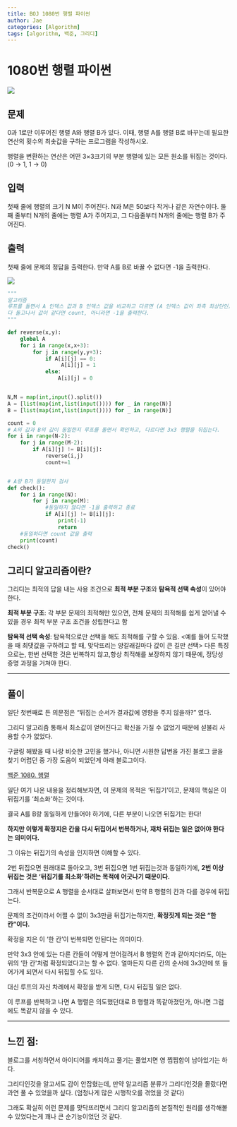 ```yaml
---
title: BOJ 1080번 행렬 파이썬
author: Jae
categories: [Algorithm]
tags: [algorithm, 백준, 그리디]
---
```


# 1080번 행렬 파이썬

![](https://media.vlpt.us/images/a87380/post/e05d9131-b2a4-43ff-b7b2-49bb4d280fad/image.png)

## 문제

0과 1로만 이루어진 행렬 A와 행렬 B가 있다. 이때, 행렬 A를 행렬 B로 바꾸는데 필요한 연산의 횟수의 최솟값을 구하는 프로그램을 작성하시오.

행렬을 변환하는 연산은 어떤 3×3크기의 부분 행렬에 있는 모든 원소를 뒤집는 것이다. (0 → 1, 1 → 0)

## 입력

첫째 줄에 행렬의 크기 N M이 주어진다. N과 M은 50보다 작거나 같은 자연수이다. 둘째 줄부터 N개의 줄에는 행렬 A가 주어지고, 그 다음줄부터 N개의 줄에는 행렬 B가 주어진다.

## 출력

첫째 줄에 문제의 정답을 출력한다. 만약 A를 B로 바꿀 수 없다면 -1을 출력한다.

![](https://media.vlpt.us/images/a87380/post/1787c840-75c4-43ea-9d60-a3d191ed4458/image.png)

```python
"""
알고리즘
루프를 돌면서 A 인덱스 값과 B 인덱스 값을 비교하고 다르면 (A 인덱스 값이 좌측 최상단인) 3x3 부분 행렬을 뒤집는다
다 돌고나서 값이 같다면 count, 아니라면 -1을 출력한다.
"""

def reverse(x,y):
    global A
    for i in range(x,x+3):
        for j in range(y,y+3):
            if A[i][j] == 0:
                 A[i][j] = 1
            else:
                A[i][j] = 0


N,M = map(int,input().split())
A = [list(map(int,list(input()))) for _ in range(N)]
B = [list(map(int,list(input()))) for _ in range(N)]

count = 0
# A의 값과 B의 값이 동일한지 루프를 돌면서 확인하고, 다르다면 3x3 행렬을 뒤집는다.
for i in range(N-2):
    for j in range(M-2):
        if A[i][j] != B[i][j]:
            reverse(i,j)
            count+=1


# A랑 B가 동일한지 검사
def check():
    for i in range(N):
        for j in range(M):
            #동일하지 않다면 -1을 출력하고 종료
            if A[i][j] != B[i][j]:
                print(-1)
                return
    #동일하다면 count 값을 출력
    print(count)
check()
```

## 그리디 알고리즘이란?

그리디는 최적의 답을 내는 사용 조건으로 **최적 부분 구조**와 **탐욕적 선택 속성**이 있어야 한다.

**최적 부분 구조**: 각 부분 문제의 최적해만 있으면, 전체 문제의 최적해를 쉽게 얻어낼 수 있을 경우 최적 부분 구조 조건을 성립한다고 함

**탐욕적 선택 속성**: 탐욕적으로만 선택을 해도 최적해를 구할 수 있음. <예를 들어 도착했을 때 최댓값을 구하려고 할 때, 맞닥뜨리는 양갈래길마다 값이 큰 길만 선택> 다른 특징으로는, 한번 선택한 것은 번복하지 않고,항상 최적해를 보장하지 않기 때문에, 정당성 증명 과정을 거쳐야 한다.

---

## 풀이

일단 첫번째로 든 의문점은 “뒤집는 순서가 결과값에 영향을 주지 않을까?” 였다.

그리디 알고리즘 통해서 최소값이 얻어진다고 확신을 가질 수 없었기 때문에 섣불리 사용할 수가 없었다.

구글링 해봤을 때 나랑 비슷한 고민을 했거나, 아니면 시원한 답변을 가진 블로그 글을 찾기 어렵던 중 가장 도움이 되었던게 아래 블로그이다.

[백준 1080. 행렬](https://thsd-stjd.tistory.com/12)

일단 여기 나온 내용을 정리해보자면, 이 문제의 목적은 ‘뒤집기’이고, 문제의 핵심은 이 뒤집기를 ‘최소화'하는 것이다.

결국 A를 B랑 동일하게 만들어야 하기에, 다른 부분이 나오면 뒤집기는 한다!

**하지만 이렇게 확정지은 칸을 다시 뒤집어서 번복하거나, 재차 뒤집는 일은 없어야 한다는 의미이다.**

그 이유는 뒤집기의 속성을 인지하면 이해할 수 있다.

2번 뒤집으면 원래대로 돌아오고, 3번 뒤집으면 1번 뒤집는것과 동일하기에, **2번 이상 뒤집는 것은 ‘뒤집기를 최소화'하려는 목적에 어긋나기 때문이다.**

그래서 반복문으로 A 행렬을 순서대로 살펴보면서 만약 B 행렬의 칸과 다를 경우에 뒤집는다.

문제의 조건이라서 어쩔 수 없이 3x3만큼 뒤집기는하지만, **확정짓게 되는 것은 “한 칸”이다.**

확정을 지은 이 ‘한 칸’이 번복되면 안된다는 의미이다.

만약 3x3 안에 있는 다른 칸들이 어떻게 얻어걸려서 B 행렬의 칸과 같아지더라도, 이는 위의 ‘한 칸'처럼 확정되었다고는 할 수 없다. 얼마든지 다른 칸의 순서에 3x3안에 또 들어가게 되면서 다시 뒤집힐 수도 있다.

대신 루프의 자신 차례에서 확정을 받게 되면, 다시 뒤집힐 일은 없다.

이 루프를 반복하고 나면 A 행렬은 의도했던대로 B 행렬과 똑같아졌던가, 아니면 그럼에도 똑같지 않을 수 있다.

---

## 느낀 점:

블로그를 서칭하면서 아이디어를 캐치하고 풀기는 풀었지면 영 찝찝함이 남아있기는 하다.

그리디인것을 알고서도 감이 안잡혔는데, 만약 알고리즘 분류가 그리디인것을 몰랐다면 과연 풀 수 있었을까 싶다. (엄청나게 많은 시행착오를 겪었을 것 같다)

그래도 확실히 이런 문제를 맞닥뜨리면서 그리디 알고리즘의 본질적인 원리를 생각해볼 수 있었다는게 꽤나 큰 순기능이었던 것 같다.
